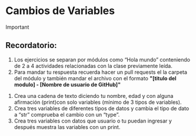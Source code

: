 # Cambios de Variables 

>[!IMPORTANT]
>## Recordatorio:
>1. Los ejercicios se separan por módulos como “Hola mundo” conteniendo de 2 a 4 actividades relacionadas con la clase previamente leída. 
>2. Para mandar tu respuesta recuerda hacer un pull requests el la carpeta del módulo y también mandar el archivo con el formato **"[titulo del modulo] - [Nombre de usuario de GitHub]"**

1. Crea una cadena de texto diciendo tu nombre, edad y con alguna afirmación (print)con solo variables (mínimo de 3 tipos de variables).
2. Crea tres variables de diferentes tipos de datos y cambia el tipo de dato a “str” comprueba el cambio con un “type”.
3. Crea tres variables con datos que usuario o tu puedan ingresar y después muestra las variables con un print. 
